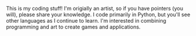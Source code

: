 This is my coding stuff! I'm origially an artist, so if you have pointers (you will), please share your knowledge.
I code primarily in Python, but you'll see other languages as I continue to learn.
I'm interested in combining programming and art to create games and applications.
